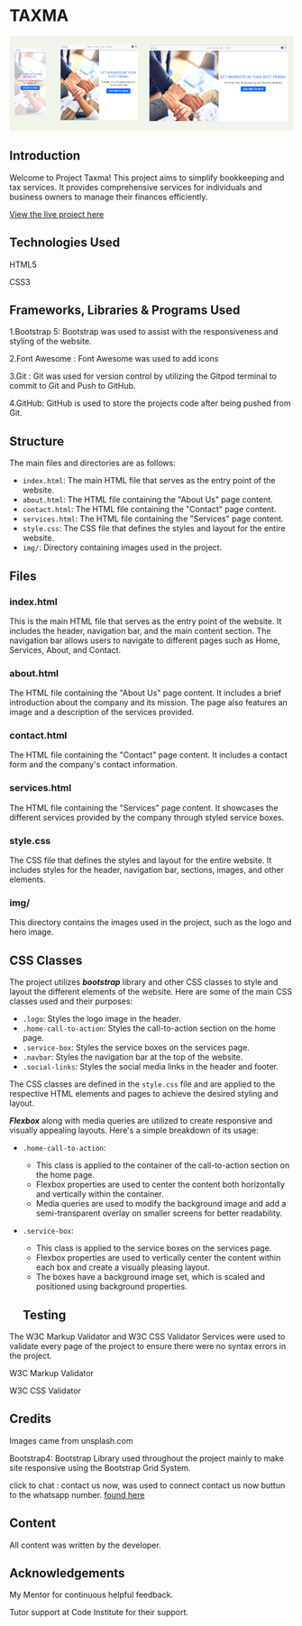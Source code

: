 # TAXMA

![demo](https://raw.githubusercontent.com/GhassanIshag/taxma/main/docs/header.jpg)

## Introduction

Welcome to Project Taxma! This project aims to simplify bookkeeping and tax
services. It provides comprehensive services for individuals and business owners
to manage their finances efficiently.

[View the live project here](taxma.uk)

## Technologies Used

HTML5

CSS3

## Frameworks, Libraries & Programs Used

1.Bootstrap 5: Bootstrap was used to assist with the responsiveness and styling
of the website.

2.Font Awesome : Font Awesome was used to add icons

3.Git : Git was used for version control by utilizing the Gitpod terminal to
commit to Git and Push to GitHub.

4.GitHub: GitHub is used to store the projects code after being pushed from Git.

## Structure

The main files and directories are as follows:

- `index.html`: The main HTML file that serves as the entry point of the
  website.
- `about.html`: The HTML file containing the "About Us" page content.
- `contact.html`: The HTML file containing the "Contact" page content.
- `services.html`: The HTML file containing the "Services" page content.
- `style.css`: The CSS file that defines the styles and layout for the entire
  website.
- `img/`: Directory containing images used in the project.

## Files

### index.html

This is the main HTML file that serves as the entry point of the website. It
includes the header, navigation bar, and the main content section. The
navigation bar allows users to navigate to different pages such as Home,
Services, About, and Contact.

### about.html

The HTML file containing the "About Us" page content. It includes a brief
introduction about the company and its mission. The page also features an image
and a description of the services provided.

### contact.html

The HTML file containing the "Contact" page content. It includes a contact form
and the company's contact information.

### services.html

The HTML file containing the "Services" page content. It showcases the different
services provided by the company through styled service boxes.

### style.css

The CSS file that defines the styles and layout for the entire website. It
includes styles for the header, navigation bar, sections, images, and other
elements.

### img/

This directory contains the images used in the project, such as the logo and
hero image.

## CSS Classes

The project utilizes _**bootstrap**_ library and other CSS classes to style and
layout the different elements of the website. Here are some of the main CSS
classes used and their purposes:

- `.logo`: Styles the logo image in the header.
- `.home-call-to-action`: Styles the call-to-action section on the home page.
- `.service-box`: Styles the service boxes on the services page.
- `.navbar`: Styles the navigation bar at the top of the website.
- `.social-links`: Styles the social media links in the header and footer.

The CSS classes are defined in the `style.css` file and are applied to the
respective HTML elements and pages to achieve the desired styling and layout.

_**Flexbox**_ along with media queries are utilized to create responsive and
visually appealing layouts. Here's a simple breakdown of its usage:

- `.home-call-to-action`:

  - This class is applied to the container of the call-to-action section on the
    home page.
  - Flexbox properties are used to center the content both horizontally and
    vertically within the container.
  - Media queries are used to modify the background image and add a
    semi-transparent overlay on smaller screens for better readability.

- `.service-box`:

  - This class is applied to the service boxes on the services page.
  - Flexbox properties are used to vertically center the content within each box
    and create a visually pleasing layout.
  - The boxes have a background image set, which is scaled and positioned using
    background properties.

  ## Testing

The W3C Markup Validator and W3C CSS Validator Services were used to validate
every page of the project to ensure there were no syntax errors in the project.

W3C Markup Validator

W3C CSS Validator

## Credits

Images came from unsplash.com

Bootstrap4: Bootstrap Library used throughout the project mainly to make site
responsive using the Bootstrap Grid System.

click to chat : contact us now, was used to connect contact us now buttun to the
whatsapp number. [found here](https://faq.whatsapp.com/5913398998672934)

## Content

All content was written by the developer.

## Acknowledgements

My Mentor for continuous helpful feedback.

Tutor support at Code Institute for their support.
